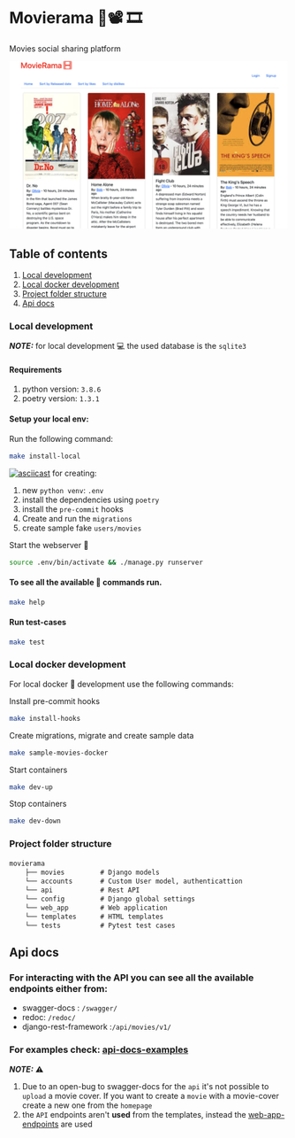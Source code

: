 # Movierama 🍿📽️ 🎞️
Movies social sharing platform 

![project](readme-data/project.png)

## Table of contents
1. [Local development](#local-development)
2. [Local docker development](#local-docker-development)
3. [Project folder structure](#project-folder-structure)
4. [Api docs](#api-docs)

### Local development 
**_NOTE:_**  for local development 💻 the used database is the `sqlite3`

#### Requirements
1. python version: `3.8.6`
2. poetry version: `1.3.1`

#### Setup your local env:
Run the following command:
```bash
make install-local
```
[![asciicast](https://asciinema.org/a/ZdKV1pTjJUU6nd7O7KRrYgZeF.svg)](https://asciinema.org/a/ZdKV1pTjJUU6nd7O7KRrYgZeF)
for creating:
1. new `python venv`: `.env`
2. install the dependencies using `poetry`
3. install the `pre-commit` hooks 
4. Create and run the `migrations`
5. create sample fake `users/movies`

Start the webserver 🐍
```bash
source .env/bin/activate && ./manage.py runserver
```

#### To see all the available 💁 commands run.
```bash
make help  
```
#### Run test-cases
```bash
make test 
```

### Local docker development
For local docker 🐳  development use the following commands:

Install pre-commit hooks
```bash
make install-hooks
```
Create migrations, migrate and create sample data
```bash
make sample-movies-docker
```
Start containers 
```bash
make dev-up
```
Stop containers
```bash
make dev-down
```

### Project folder structure  

```
movierama
    ├── movies         # Django models 
    └── accounts       # Custom User model, authenticattion 
    └── api            # Rest API
    └── config         # Django global settings
    └── web_app        # Web application
    └── templates      # HTML templates
    └── tests          # Pytest test cases
```

## Api docs 

### For interacting with the API you can see all the available endpoints either from:

  * swagger-docs : `/swagger/`
  * redoc: `/redoc/`
  * django-rest-framework :`/api/movies/v1/`


### For examples check: [api-docs-examples](api/api-docs.md) 

**_NOTE:_** ⚠️
1. Due to an open-bug to swagger-docs for the `api` it's 
not possible to `upload` a movie cover. If you want to create a `movie`
with a movie-cover create a new one from the `homepage`
2. the `API` endpoints aren't **used** from the templates, instead the
[web-app-endpoints](https://github.com/iplitharas/movierama/blob/main/web_app/urls.py#L13) are
used